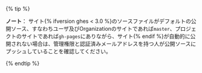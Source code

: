 {% tip %}

**ノート**： サイト{% ifversion ghes < 3.0 %}のソースファイルがデフォルトの公開ソース、すなわちユーザ及びOrganizationのサイトであれば`master`、プロジェクトのサイトであれば`gh-pages`にありながら、サイト{% endif %}が自動的に公開されない場合は、管理権限と認証済みメールアドレスを持つ人が公開ソースにプッシュしていることを確認してください。

{% endtip %}
